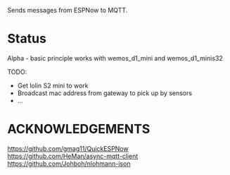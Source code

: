 Sends messages from ESPNow to MQTT.

# Status
Alpha - basic principle works with wemos_d1_mini and wemos_d1_minis32

TODO:
- Get lolin S2 mini to work
- Broadcast mac address from gateway to pick up by sensors
- ...


# ACKNOWLEDGEMENTS
https://github.com/gmag11/QuickESPNow
https://github.com/HeMan/async-mqtt-client
https://github.com/Johboh/nlohmann-json
